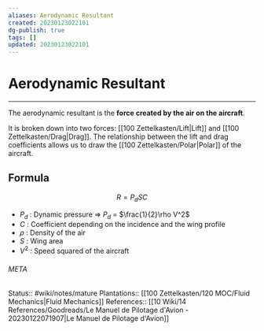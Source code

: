 ```yaml
---
aliases: Aerodynamic Resultant
created: 20230123022101
dg-publish: true
tags: []
updated: 20230123022101
---
```

# Aerodynamic Resultant
---
The aerodynamic resultant is the **force created by the air on the aircraft**.

It is broken down into two forces: [[100 Zettelkasten/Lift\|Lift]] and [[100 Zettelkasten/Drag\|Drag]]. The relationship between the lift and drag coefficients allows us to draw the [[100 Zettelkasten/Polar\|Polar]] of the aircraft.

## Formula
$$R = P_dSC$$
- $P_d$ : Dynamic pressure => $P_d$ = $\frac{1}{2}\rho V^2$
- $C$ : Coefficient depending on the incidence and the wing profile
- $\rho$ : Density of the air
- $S$ : Wing area
- $V^2$ : Speed squared of the aircraft





###### META
Status:: #wiki/notes/mature 
Plantations:: [[100 Zettelkasten/120 MOC/Fluid Mechanics\|Fluid Mechanics]]
References:: [[10 Wiki/14 References/Goodreads/Le Manuel de Pilotage d'Avion - 20230122071907\|Le Manuel de Pilotage d'Avion]]
